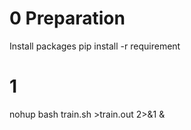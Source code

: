 # 0 Preparation
Install packages
pip install -r requirement
# 1 
nohup bash train.sh >train.out 2>&1 &
